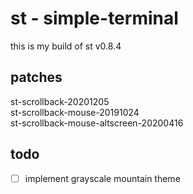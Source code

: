 # st - simple-terminal
this is my build of st v0.8.4

## patches
st-scrollback-20201205  
st-scrollback-mouse-20191024  
st-scrollback-mouse-altscreen-20200416  

## todo
- [ ] implement grayscale mountain theme

